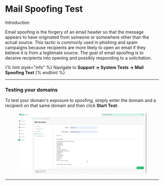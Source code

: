 # Mail Spoofing Test

Introduction

Email spoofing is the forgery of an email header so that the message appears to have originated from someone or somewhere other than the actual source. This tactic is commonly used in phishing and spam campaigns because recipients are more likely to open an email if they believe it is from a legitimate source. The goal of email spoofing is to deceive recipients into opening and possibly responding to a solicitation.

{% hint style="info" %}
Navigate to **Support -> System Tests -> Mail Spoofing Test**
{% endhint %}

***

### Testing your domains

To test your domain's exposure to spoofing, simply enter the domain and a recipient on that same domain and then click **Start Test**:

<figure><img src="../../../.gitbook/assets/image (856).png" alt=""><figcaption></figcaption></figure>

***

